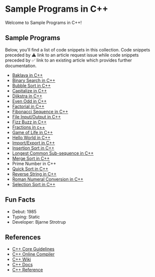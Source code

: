 # Sample Programs in C++

Welcome to Sample Programs in C++!

## Sample Programs

Below, you'll find a list of code snippets in this collection.
Code snippets preceded by :warning: link to an article request 
issue while code snippets preceded by :white_check_mark: link
to an existing article which provides further documentation.

- [Baklava in C++](https://github.com/TheRenegadeCoder/sample-programs/issues/1233)
- [Binary Search in C++](https://github.com/TheRenegadeCoder/sample-programs/tree/master/archive/c/c-plus-plus)
- [Bubble Sort in C++](https://github.com/TheRenegadeCoder/sample-programs/issues/1135)
- [Capitalize in C++](https://github.com/TheRenegadeCoder/sample-programs/issues/1234)
- [Dijkstra in C++](https://github.com/TheRenegadeCoder/sample-programs/issues/1796)
- [Even Odd in C++](https://sample-programs.therenegadecoder.com/projects/even-odd/)
- [Factorial in C++](https://github.com/TheRenegadeCoder/sample-programs/issues/1237)
- [Fibonacci Sequence in C++](https://github.com/TheRenegadeCoder/sample-programs/issues/496)
- [File Input/Output in C++](https://therenegadecoder.com/code/file-io-in-c-plus-plus/)
- [Fizz Buzz in C++](https://github.com/TheRenegadeCoder/sample-programs/issues/1238)
- [Fractions in c++](https://github.com/TheRenegadeCoder/sample-programs/tree/master/archive/c/c-plus-plus/)
- [Game of Life in C++](https://github.com/TheRenegadeCoder/sample-programs/issues/1239)
- [Hello World in C++](https://therenegadecoder.com/code/hello-world-in-c-plus-plus/)
- [Import/Export in C++](https://github.com/TheRenegadeCoder/sample-programs-website/issues/396)
- [Insertion Sort in C++](https://github.com/TheRenegadeCoder/sample-programs/issues/1240)
- [Longest Common Sub-sequence in C++](https://github.com/TheRenegadeCoder/sample-programs/issues/1262)
- [Merge Sort in C++](https://github.com/TheRenegadeCoder/sample-programs/tree/master/archive/c/c-plus-plus)
- Prime Number in C++
- [Quick Sort in C++](https://github.com/TheRenegadeCoder/sample-programs/issues/1848)
- [Reverse String in C++](https://github.com/TheRenegadeCoder/sample-programs/issues/419)
- [Roman Numeral Conversion in C++](https://github.com/TheRenegadeCoder/sample-programs/tree/master/archive/c/c-plus-plus)
- [Selection Sort in C++](https://github.com/TheRenegadeCoder/sample-programs/issues/1683)

## Fun Facts

- Debut: 1985
- Typing: Static
- Developer: Bjarne Strotrup

## References

- [C++ Core Guidelines][c-plus-plus-guidelines]
- [C++ Online Compiler][c-plus-plus-online-editor]
- [C++ Wiki][c-plus-plus-wiki]
- [C++ Docs][c-plus-plus-docs]
- [C++ Reference][c-plus-plus-reference]

[c-plus-plus-guidelines]: http://isocpp.github.io/CppCoreGuidelines/CppCoreGuidelines
[c-plus-plus-online-editor]: http://cpp.sh/
[c-plus-plus-wiki]: https://en.wikipedia.org/wiki/C%2B%2B
[c-plus-plus-docs]: http://www.cplusplus.com/
[c-plus-plus-reference]: https://en.cppreference.com/w/

[baklava-issue]: https://github.com/TheRenegadeCoder/sample-programs/issues/1233
[bubble-sort-issue]: https://github.com/TheRenegadeCoder/sample-programs/issues/1135
[capitalize-issue]: https://github.com/TheRenegadeCoder/sample-programs/issues/1234
[dijkstra-issue]: https://github.com/TheRenegadeCoder/sample-programs/issues/1796
